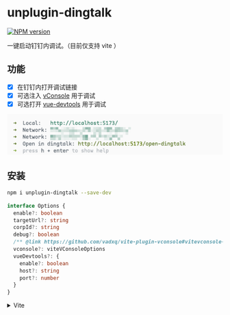 # unplugin-dingtalk

[![NPM version](https://img.shields.io/npm/v/unplugin-dingtalk?color=a1b858&label=)](https://www.npmjs.com/package/unplugin-dingtalk)

一键启动钉钉内调试。（目前仅支持 vite ）

## 功能
- [x] 在钉钉内打开调试链接
- [x] 可选注入 [vConsole](https://github.com/Tencent/vConsole) 用于调试
- [x] 可选打开 [vue-devtools](https://github.com/vuejs/devtools) 用于调试

![images](https://github.com/zcf0508/unplugin-dingtalk/raw/main/images/Snipaste_2024-05-22_11-25-35.png)

## 安装

```bash
npm i unplugin-dingtalk --save-dev
```

```ts
interface Options {
  enable?: boolean
  targetUrl?: string
  corpId?: string
  debug?: boolean
  /** @link https://github.com/vadxq/vite-plugin-vconsole#vitevconsole-options */
  vconsole?: viteVConsoleOptions
  vueDevtools?: {
    enable?: boolean
    host?: string
    port?: number
  }
}
```

<details>
<summary>Vite</summary><br>

```ts
// vite.config.ts
import UnpluginDingtalk from 'unplugin-dingtalk/vite';

export default defineConfig({
  plugins: [
    UnpluginDingtalk({
      enable: true,
    }),
  ],
});
```

<br></details>
